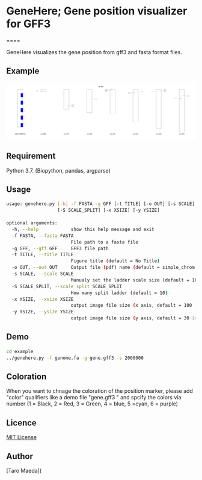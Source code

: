 # GeneHere; Gene position visualizer for GFF3 

====

GeneHere visualizes the gene position from gff3 and fasta format files. 

## Example

![example.png](example/simple_chrom.png)



## Requirement
Python 3.7. (Biopython, pandas, argparse)

## Usage
```sh
usage: genehere.py [-h] -f FASTA -g GFF [-t TITLE] [-o OUT] [-s SCALE]
                   [-S SCALE_SPLIT] [-x XSIZE] [-y YSIZE]

optional arguments:
  -h, --help            show this help message and exit
  -f FASTA, --fasta FASTA
                        File path to a fasta file
  -g GFF, --gff GFF     GFF3 file path
  -t TITLE, --title TITLE
                        Figure title (default = No Title)
  -o OUT, --out OUT     Output file (pdf) name (default = simple_chrom.pdf)
  -s SCALE, --scale SCALE
                        Manualy set the ladder scale size (default = 100000)
  -S SCALE_SPLIT, --scale_split SCALE_SPLIT
                        How many split ladder (default = 10)
  -x XSIZE, --xsize XSIZE
                        output image file size (x axis, default = 100 [cm] )
  -y YSIZE, --ysize YSIZE
                        output image file size (y axis, default = 30 [cm] )

```

## Demo
```sh
cd example
../genehere.py -f genome.fa -g gene.gff3 -s 2000000

```

## Coloration 

When you want to chnage the coloration of the position marker, please add "color" qualifiers like a demo file "gene.gff3 " and spcify the colors via number (1 = Black, 2 = Red, 3 = Green, 4 = blue, 5 =cyan, 6 = purple)

## Licence

[MIT License](http://opensource.org/licenses/mit-license.php)

## Author

[Taro Maeda](

